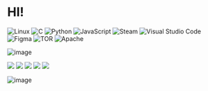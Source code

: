 # HI!

![Linux](https://img.shields.io/badge/Linux-FCC624?style=for-the-badge&logo=linux&logoColor=black)
![C](https://img.shields.io/badge/c-%2300599C.svg?style=for-the-badge&logo=c&logoColor=white)
![Python](https://img.shields.io/badge/python-3670A0?style=for-the-badge&logo=python&logoColor=ffdd54)
![JavaScript](https://img.shields.io/badge/javascript-%23323330.svg?style=for-the-badge&logo=javascript&logoColor=%23F7DF1E)
![Steam](https://img.shields.io/badge/steam-%23000000.svg?style=for-the-badge&logo=steam&logoColor=white)
![Visual Studio Code](https://img.shields.io/badge/Visual%20Studio%20Code-0078d7.svg?style=for-the-badge&logo=visual-studio-code&logoColor=white)
![Figma](https://img.shields.io/badge/figma-%23F24E1E.svg?style=for-the-badge&logo=figma&logoColor=white)
![TOR](https://img.shields.io/badge/tor-%237E4798.svg?style=for-the-badge&logo=tor-project&logoColor=white)
![Apache](https://img.shields.io/badge/apache-%23D42029.svg?style=for-the-badge&logo=apache&logoColor=white)






![image](https://user-images.githubusercontent.com/96259068/233236345-ae2eacd5-820b-4000-8bd4-05c376eb34e8.png)



</div>

<div> 
  <a href="https://instagram.com/marcelamrno" target="_blank"><img src="https://img.shields.io/badge/-Instagram-%23E4405F?style=for-the-badge&logo=instagram&logoColor=white" target="_blank"></a>
 <a href="https://marcelamorenobr@prontonmail.com"><img src="https://img.shields.io/badge/ProtonMail-8B89CC?style=for-the-badge&logo=protonmail&logoColor=white" target="_blank"></a> 
  <a href = "mailto:marcelamorenobr@gmail.com"><img src="https://img.shields.io/badge/-Gmail-%23333?style=for-the-badge&logo=gmail&logoColor=white" target="_blank"></a>
  <a href="https://www.linkedin.com/in/marcela-moreno-09871122a" target="_blank"><img src="https://img.shields.io/badge/-LinkedIn-%230077B5?style=for-the-badge&logo=linkedin&logoColor=white" target="_blank"></a> 
 <a  href="https://https://www.twitch.tv/marcelamrno"><img src ="https://img.shields.io/badge/Twitch-%239146FF.svg?style=for-the-badge&logo=Twitch&logoColor=white)"></a>
 
  
 
  ![image](https://media4.giphy.com/media/ZdCHb2JwBAg88FBluT/200w.webp?cid=ecf05e472r4piatnrppcn2ga51m5y0d45humffmf7higxdew&rid=200w.webp&ct=ts)


 </div>
 

  
